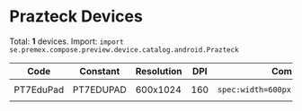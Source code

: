 # Prazteck Devices

Total: **1** devices. Import: `import se.premex.compose.preview.device.catalog.android.Prazteck`

| Code | Constant | Resolution | DPI | Compose Spec | Preview Usage |
|------|----------|------------|-----|-------------|---------------|
| PT7EduPad | PT7EDUPAD | 600x1024 | 160 | `spec:width=600px,height=1024px,dpi=160` | `@Preview(device = Prazteck.PT7EDUPAD)` |

<!-- Generated automatically. Do not edit manually. -->

